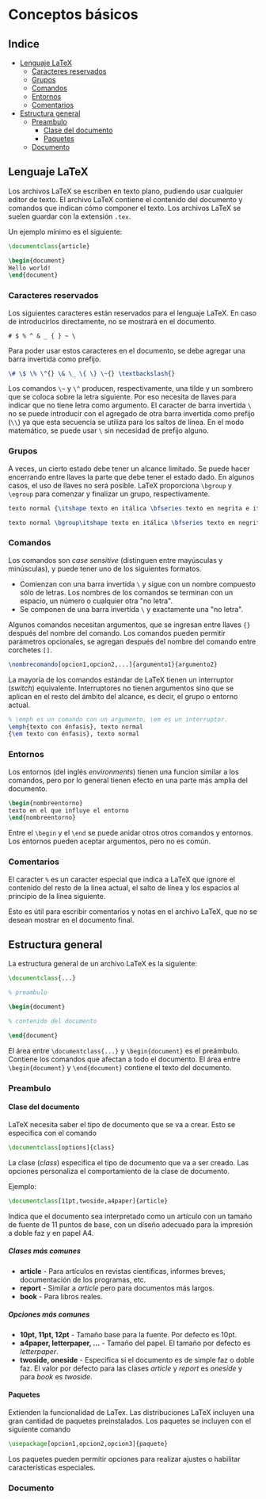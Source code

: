 # Conceptos básicos

## Indice
* [Lenguaje LaTeX](#lenguaje-latex)
  + [Caracteres reservados](#caracteres-reservados)
  + [Grupos](#grupos)
  + [Comandos](#comandos)
  + [Entornos](#entornos)
  + [Comentarios](#comentarios)
* [Estructura general](#estructura-general)
  + [Preambulo](#preambulo)
    - [Clase del documento](#clase-del-documento)
    - [Paquetes](#paquetes)
  + [Documento](#documento)

## Lenguaje LaTeX
Los archivos LaTeX se escriben en texto plano, pudiendo usar cualquier editor
de texto.
El archivo LaTeX contiene el contenido del documento y comandos que indican cómo
componer el texto.
Los archivos LaTeX se suelen guardar con la extensión `.tex`.

Un ejemplo mínimo es el siguiente:

```latex
\documentclass{article}

\begin{document}
Hello world!
\end{document}
```

### Caracteres reservados
Los siguientes caracteres están reservados para el lenguaje LaTeX.
En caso de introducirlos directamente, no se mostrará en el documento.

```
# $ % ^ & _ { } ~ \
```

Para poder usar estos caracteres en el documento, se debe agregar una barra
invertida como prefijo.

```latex
\# \$ \% \^{} \& \_ \{ \} \~{} \textbackslash{}
```

Los comandos `\~` y `\^` producen, respectivamente, una tilde y un sombrero que
se coloca sobre la letra siguiente.
Por eso necesita de llaves para indicar que no tiene letra como argumento.
El caracter de barra invertida `\` no se puede introducir con el agregado de
otra barra invertida como prefijo (`\\`) ya que esta secuencia se utiliza para
los saltos de línea.
En el modo matemático, se puede usar `\` sin necesidad de prefijo alguno.

### Grupos
A veces, un cierto estado debe tener un alcance limitado.
Se puede hacer encerrando entre llaves la parte que debe tener el estado dado.
En algunos casos, el uso de llaves no será posible.
LaTeX proporciona `\bgroup` y `\egroup` para comenzar y finalizar un grupo,
respectivamente.

```latex
texto normal {\itshape texto en itálica \bfseries texto en negrita e itálica} más texto normal

texto normal \bgroup\itshape texto en itálica \bfseries texto en negrita e itálica\egroup{} más texto normal
```

### Comandos
Los comandos son _case sensitive_ (distinguen entre mayúsculas y minúsculas),
y puede tener uno de los siguientes formatos.

* Comienzan con una barra invertida `\` y sigue con un nombre compuesto sólo de
  letras. Los nombres de los comandos se terminan con un espacio, un número o
  cualquier otra "no letra".
* Se componen de una barra invertida `\` y exactamente una "no letra".

Algunos comandos necesitan argumentos, que se ingresan entre llaves `{}`
después del nombre del comando.
Los comandos pueden permitir parámetros opcionales, se agregan después del
nombre del comando entre corchetes `[]`.

```latex
\nombrecomando[opcion1,opcion2,...]{argumento1}{argumento2}
```

La mayoría de los comandos estándar de LaTeX tienen un interruptor (_switch_)
equivalente.
Interruptores no tienen argumentos sino que se aplican en el resto del ámbito
del alcance, es decir, el grupo o entorno actual.

```latex
% \emph es un comando con un argumento, \em es un interruptor.
\emph{texto con énfasis}, texto normal
{\em texto con énfasis}, texto normal
```

### Entornos
Los entornos (del inglés _environments_) tienen una funcion similar a los
comandos, pero por lo general tienen efecto en una parte más amplia del
documento.

```latex
\begin{nombreentorno}
texto en el que influye el entorno
\end{nombreentorno}
```

Entre el `\begin` y el `\end` se puede anidar otros otros comandos y entornos.
Los entornos pueden aceptar argumentos, pero no es común.

### Comentarios
El caracter `%` es un caracter especial que indica a LaTeX que ignore el
contenido del resto de la línea actual, el salto de línea y los espacios al
principio de la línea siguiente.

Esto es útil para escribir comentarios y notas en el archivo LaTeX, que no se
desean mostrar en el documento final.

## Estructura general
La estructura general de un archivo LaTeX es la siguiente:

```latex
\documentclass{...}

% preambulo

\begin{document}

% contenido del documento

\end{document}
```

El área entre `\documentclass{...}` y `\begin{document}` es el preámbulo.
Contiene los comandos que afectan a todo el documento.
El área entre `\begin{document}` y `\end{document}` contiene el texto del
documento.

### Preambulo

#### Clase del documento
LaTeX necesita saber el tipo de documento que se va a crear.
Esto se especifica con el comando

```latex
\documentclass[options]{class}
```

La clase (_class_) especifica el tipo de documento que va a ser creado.
Las opciones personaliza el comportamiento de la clase de documento.

Ejemplo:

```latex
\documentclass[11pt,twoside,a4paper]{article}
```
Indica que el documento sea interpretado como un artículo con un tamaño de
fuente de 11 puntos de base, con un diseño adecuado para la impresión a doble
faz y en papel A4.

##### Clases más comunes
* **article** - Para artículos en revistas científicas, informes breves,
  documentación de los programas, etc.
* **report** - Similar a _article_ pero para documentos más largos.
* **book** - Para libros reales.

##### Opciones más comunes
* **10pt, 11pt, 12pt** - Tamaño base para la fuente. Por defecto es 10pt.
* **a4paper, letterpaper, ...** - Tamaño del papel. El tamaño por defecto es
  _letterpaper_.
* **twoside, oneside** - Especifica si el documento es de simple faz o doble faz.
  El valor por defecto para las clases _article_ y _report_ es _oneside_ y para
  _book_ es _twoside_.

#### Paquetes
Extienden la funcionalidad de LaTex.
Las distribuciones LaTeX incluyen una gran cantidad de paquetes preinstalados.
Los paquetes se incluyen con el siguiente comando

```latex
\usepackage[opcion1,opcion2,opcion3]{paquete}
```

Los paquetes pueden permitir opciones para realizar ajustes o habilitar
características especiales.

### Documento
